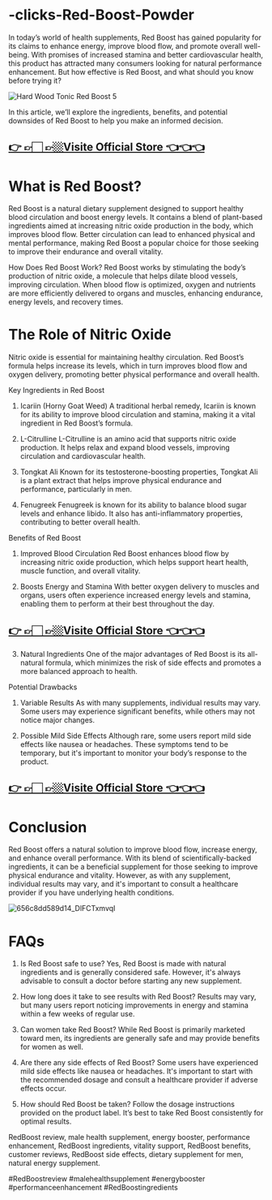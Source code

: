 # -clicks-Red-Boost-Powder



In today’s world of health supplements, Red Boost has gained popularity for its claims to enhance energy, improve blood flow, and promote overall well-being. With promises of increased stamina and better cardiovascular health, this product has attracted many consumers looking for natural performance enhancement. But how effective is Red Boost, and what should you know before trying it?

![Hard Wood Tonic Red Boost 5](https://github.com/user-attachments/assets/3e7f19dc-5b59-4136-be6d-2fff901536ca) 


In this article, we’ll explore the ingredients, benefits, and potential downsides of Red Boost to help you make an informed decision.

## [👉 👉🏻 👉🏼Visite Official Store 👈👈👈](https://tinyurl.com/zdyk95zm)


# What is Red Boost?
Red Boost is a natural dietary supplement designed to support healthy blood circulation and boost energy levels. It contains a blend of plant-based ingredients aimed at increasing nitric oxide production in the body, which improves blood flow. Better circulation can lead to enhanced physical and mental performance, making Red Boost a popular choice for those seeking to improve their endurance and overall vitality.

How Does Red Boost Work?
Red Boost works by stimulating the body’s production of nitric oxide, a molecule that helps dilate blood vessels, improving circulation. When blood flow is optimized, oxygen and nutrients are more efficiently delivered to organs and muscles, enhancing endurance, energy levels, and recovery times.

# The Role of Nitric Oxide
Nitric oxide is essential for maintaining healthy circulation. Red Boost’s formula helps increase its levels, which in turn improves blood flow and oxygen delivery, promoting better physical performance and overall health.

Key Ingredients in Red Boost
1. Icariin (Horny Goat Weed)
A traditional herbal remedy, Icariin is known for its ability to improve blood circulation and stamina, making it a vital ingredient in Red Boost’s formula.

2. L-Citrulline
L-Citrulline is an amino acid that supports nitric oxide production. It helps relax and expand blood vessels, improving circulation and cardiovascular health.

3. Tongkat Ali
Known for its testosterone-boosting properties, Tongkat Ali is a plant extract that helps improve physical endurance and performance, particularly in men.

4. Fenugreek
Fenugreek is known for its ability to balance blood sugar levels and enhance libido. It also has anti-inflammatory properties, contributing to better overall health.

Benefits of Red Boost
1. Improved Blood Circulation
Red Boost enhances blood flow by increasing nitric oxide production, which helps support heart health, muscle function, and overall vitality.

2. Boosts Energy and Stamina
With better oxygen delivery to muscles and organs, users often experience increased energy levels and stamina, enabling them to perform at their best throughout the day.

## [👉 👉🏻 👉🏼Visite Official Store 👈👈👈](https://tinyurl.com/zdyk95zm)


3. Natural Ingredients
One of the major advantages of Red Boost is its all-natural formula, which minimizes the risk of side effects and promotes a more balanced approach to health.

Potential Drawbacks
1. Variable Results
As with many supplements, individual results may vary. Some users may experience significant benefits, while others may not notice major changes.

2. Possible Mild Side Effects
Although rare, some users report mild side effects like nausea or headaches. These symptoms tend to be temporary, but it's important to monitor your body’s response to the product.

## [👉 👉🏻 👉🏼Visite Official Store 👈👈👈](https://tinyurl.com/zdyk95zm)


# Conclusion
Red Boost offers a natural solution to improve blood flow, increase energy, and enhance overall performance. With its blend of scientifically-backed ingredients, it can be a beneficial supplement for those seeking to improve physical endurance and vitality. However, as with any supplement, individual results may vary, and it's important to consult a healthcare provider if you have underlying health conditions.

![656c8dd589d14_DlFCTxmvqI](https://github.com/user-attachments/assets/6891ee3b-a24a-4cc5-8315-582482b6a556)


# FAQs
1. Is Red Boost safe to use?
Yes, Red Boost is made with natural ingredients and is generally considered safe. However, it's always advisable to consult a doctor before starting any new supplement.

2. How long does it take to see results with Red Boost?
Results may vary, but many users report noticing improvements in energy and stamina within a few weeks of regular use.

3. Can women take Red Boost?
While Red Boost is primarily marketed toward men, its ingredients are generally safe and may provide benefits for women as well.

4. Are there any side effects of Red Boost?
Some users have experienced mild side effects like nausea or headaches. It's important to start with the recommended dosage and consult a healthcare provider if adverse effects occur.

5. How should Red Boost be taken?
Follow the dosage instructions provided on the product label. It’s best to take Red Boost consistently for optimal results.

RedBoost review, male health supplement, energy booster, performance enhancement, RedBoost ingredients, vitality support, RedBoost benefits, customer reviews, RedBoost side effects, dietary supplement for men, natural energy supplement.

#RedBoostreview
#malehealthsupplement
#energybooster
#performanceenhancement
#RedBoostingredients





